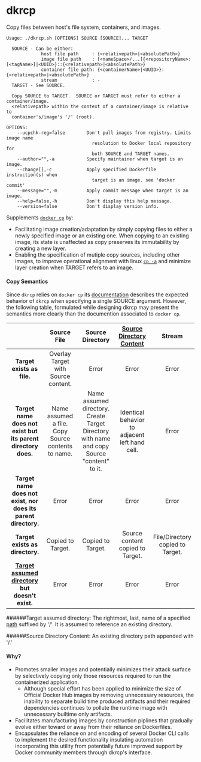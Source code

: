 # dkrcp
Copy files between host's file system, containers, and images.
```
Usage: ./dkrcp.sh [OPTIONS] SOURCE [SOURCE]... TARGET 

  SOURCE - Can be either: 
             host file path     : {<relativepath>|<absolutePath>}
             image file path    : [<nameSpace>/...]{<repositoryName>:[<tagName>]|<UUID>}::{<relativepath>|<absolutePath>}
             container file path: {<containerName>|<UUID>}:{<relativepath>|<absolutePath>}
             stream             : -
  TARGET - See SOURCE.

  Copy SOURCE to TARGET.  SOURCE or TARGET must refer to either a container/image.
  <relativepath> within the context of a container/image is relative to
  container's/image's '/' (root).

OPTIONS:
    --ucpchk-reg=false        Don't pull images from registry. Limits image name
                                resolution to Docker local repository for  
                                both SOURCE and TARGET names.
    --author="",-a            Specify maintainer when target is an image.
    --change[],-c             Apply specified Dockerfile instruction(s) when
                                target is an image. see 'docker commit'
    --message="",-m           Apply commit message when target is an image.
    --help=false,-h           Don't display this help message.
    --version=false           Don't display version info.
```

Supplements [```docker cp```](https://docs.docker.com/engine/reference/commandline/cp/) by:
  * Facilitating image creation/adaptation by simply copying files to either a newly specified image or an existing one.  When copying to an existing image, its state is unaffected as copy preserves its immutability by creating a new layer.
  * Enabling the specification of mutiple copy sources, including other images, to improve operational alignment with linux [```cp -a```](https://en.wikipedia.org/wiki/Cp_%28Unix%29) and minimize layer creation when TARGET refers to an image.
 
#### Copy Semantics
Since ```dkrcp``` relies on ```docker cp``` its [documentation](https://docs.docker.com/engine/reference/commandline/cp/) describes the expected behavior of ```dkrcp``` when specifying a single SOURCE argument.  However, the following table, formulated while designing dkrcp may present the semantics more clearly than the documention associated to ```docker cp```.

|         | Source File  | Source Directory | [Source Directory Content](https://github.com/WhisperingChaos/dkrcp/blob/master/README.md#source-directory-content-an-existing-directory-path-appended-by-) | Stream |
| :--:    | :----------: | :---------------:| :---------------: | :-------: |
| **Target exists as file.** | Overlay Target with Source content. | Error |Error | Error |
| **Target name does not exist but its parent directory does.** | Name assumed a file. Copy Source contents to name.| Name assumed directory. Create Target Directory with name and copy Source "content" to it. | Identical behavior to adjacent left hand cell. | Error |
| **Target name does not exist, nor does its parent directory.** | Error | Error | Error | Error|
| **Target exists as directory.** | Copied to Target. | Copied to Target. | Source content copied to Target. | File/Directory copied to Target. |
| **[Target assumed directory](https://github.com/WhisperingChaos/dkrcp/blob/master/README.md#target-assumed-directory-the-rightmost-last-name-of-a-specified-path-suffixed-by---it-is-assumed-to-reference-an-existing-directory) but doesn't exist.** | Error | Error | Error | Error |

######Target assumed directory: The rightmost, last, name of a specified [path](https://en.wikipedia.org/wiki/Path_%28computing%29) suffixed by '/'.  It is assumed to reference an existing directory.

######Source Directory Content: An existing directory path appended with '/.' 

#### Why?
  * Promotes smaller images and potentially minimizes their attack surface by selectively copying only those resources required to run the containerized application.
    * Although special effort has been applied to minimize the size of Official Docker Hub images by removing unnecessary resources, the inability to separate build time produced artifacts and their required dependencies continues to pollute the runtime image with unnecessary builtime only artifacts.  
  * Facilitates manufacturing images by construction piplines that gradually evolve either toward or away from their reliance on Dockerfiles.
  * Encapsulates the reliance on and encoding of several Docker CLI calls to implement the desired functionality insulating automation incorporating this utility from potentially future improved support by Docker community members through dkrcp's interface.
